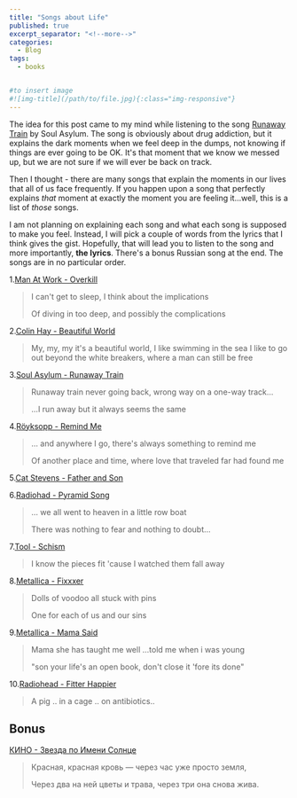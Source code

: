 ```yaml
---
title: "Songs about Life"
published: true
excerpt_separator: "<!--more-->"
categories:
  - Blog
tags:
  - books


#to insert image 
#![img-title](/path/to/file.jpg){:class="img-responsive"}
---
```


The idea for this post came to my mind while listening to the song [Runaway Train](https://www.youtube.com/watch?v=NRtvqT_wMeY) by Soul Asylum. The song is obviously about drug addiction, but it explains the dark moments when we feel deep in the dumps, not knowing if things are ever going to be OK. It's that moment that we know we messed up, but we are not sure if we will ever be back on track. 

Then I thought - there are many songs that explain the moments in our lives that all of us face frequently. If you happen upon a song that perfectly explains *that* moment at exactly the moment you are feeling it...well, this is a list of *those* songs. 

I am not planning on explaining each song and what each song is supposed to make you feel. Instead, I will pick a couple of words from the lyrics that I think gives the gist. Hopefully, that will lead you to listen to the song and more importantly, **the lyrics**. There's a bonus Russian song at the end. The songs are in no particular order. 


1.[Man At Work - Overkill](https://www.youtube.com/watch?v=RY7S6EgSlCI)
>I can't get to sleep, I think about the implications
>
>Of diving in too deep, and possibly the complications

2.[Colin Hay - Beautiful World](https://www.youtube.com/watch?v=xe3RqgnXaT4)
>My, my, my it's a beautiful world, I like swimming in the sea
>I like to go out beyond the white breakers, where a man can still be free

3.[Soul Asylum - Runaway Train](https://www.youtube.com/watch?v=NRtvqT_wMeY)
>Runaway train never going back, wrong way on a one-way track... 
>
>...I run away but it always seems the same

4.[Röyksopp - Remind Me](https://www.youtube.com/watch?v=VzZwbjKN8xE)
>... and anywhere I go, there's always something to remind me
>
>Of another place and time, where love that traveled far had found me

5.[Cat Stevens - Father and Son](https://www.youtube.com/watch?v=P6zaCV4niKk)

6.[Radiohad - Pyramid Song](https://www.youtube.com/watch?v=3M_Gg1xAHE4)
>... we all went to heaven in a little row boat
>
>There was nothing to fear and nothing to doubt...

7.[Tool - Schism](https://www.youtube.com/watch?v=MM62wjLrgmA)
>I know the pieces fit 'cause I watched them fall away

8.[Metallica - Fixxxer](https://www.youtube.com/watch?v=2yM-MZgl3Gc)
>Dolls of voodoo all stuck with pins
>
>One for each of us and our sins

9.[Metallica - Mama Said](https://www.youtube.com/watch?v=LEzFavuaax8)
>Mama she has taught me well ...told me when i was young
>
>"son your life's an open book, don't close it 'fore its done"

10.[Radiohead - Fitter Happier](https://www.youtube.com/watch?v=medHT5Bpnt8)
>A pig .. in a cage .. on antibiotics.. 

## Bonus
[КИНО - Звезда по Имени Солнце](https://www.youtube.com/watch?v=q36wDVMqqoE)

>Красная, красная кровь — через час уже просто земля,
>
>Через два на ней цветы и трава, через три она снова жива. 




